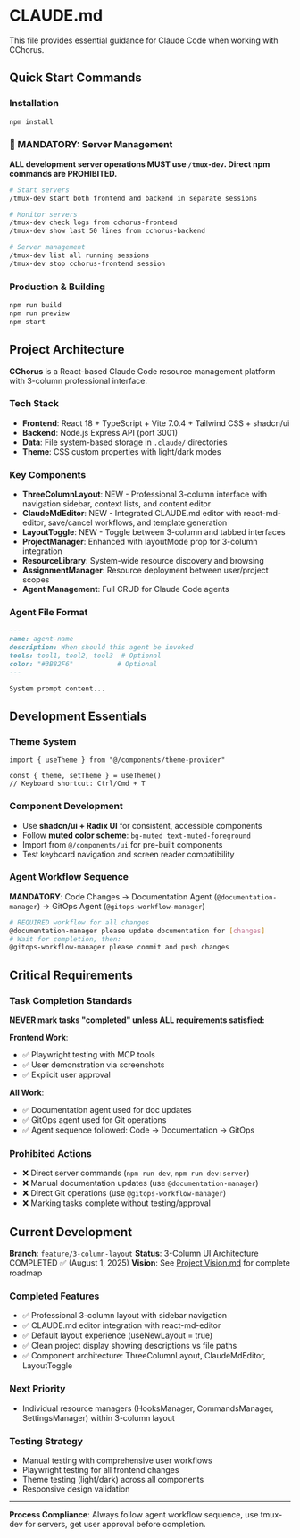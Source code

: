 # CLAUDE.md

This file provides essential guidance for Claude Code when working with CChorus.

## Quick Start Commands

### Installation
```bash
npm install
```

### 🚨 MANDATORY: Server Management
**ALL development server operations MUST use `/tmux-dev`. Direct npm commands are PROHIBITED.**

```bash
# Start servers
/tmux-dev start both frontend and backend in separate sessions

# Monitor servers  
/tmux-dev check logs from cchorus-frontend
/tmux-dev show last 50 lines from cchorus-backend

# Server management
/tmux-dev list all running sessions
/tmux-dev stop cchorus-frontend session
```

### Production & Building
```bash
npm run build
npm run preview
npm start
```

## Project Architecture

**CChorus** is a React-based Claude Code resource management platform with 3-column professional interface.

### Tech Stack
- **Frontend**: React 18 + TypeScript + Vite 7.0.4 + Tailwind CSS + shadcn/ui
- **Backend**: Node.js Express API (port 3001) 
- **Data**: File system-based storage in `.claude/` directories
- **Theme**: CSS custom properties with light/dark modes

### Key Components
- **ThreeColumnLayout**: NEW - Professional 3-column interface with navigation sidebar, context lists, and content editor
- **ClaudeMdEditor**: NEW - Integrated CLAUDE.md editor with react-md-editor, save/cancel workflows, and template generation
- **LayoutToggle**: NEW - Toggle between 3-column and tabbed interfaces
- **ProjectManager**: Enhanced with layoutMode prop for 3-column integration
- **ResourceLibrary**: System-wide resource discovery and browsing
- **AssignmentManager**: Resource deployment between user/project scopes
- **Agent Management**: Full CRUD for Claude Code agents

### Agent File Format
```markdown
---
name: agent-name
description: When should this agent be invoked
tools: tool1, tool2, tool3  # Optional
color: "#3B82F6"           # Optional
---

System prompt content...
```

## Development Essentials

### Theme System
```tsx
import { useTheme } from "@/components/theme-provider"

const { theme, setTheme } = useTheme()
// Keyboard shortcut: Ctrl/Cmd + T
```

### Component Development
- Use **shadcn/ui + Radix UI** for consistent, accessible components
- Follow **muted color scheme**: `bg-muted text-muted-foreground`
- Import from `@/components/ui` for pre-built components
- Test keyboard navigation and screen reader compatibility

### Agent Workflow Sequence
**MANDATORY**: Code Changes → Documentation Agent (`@documentation-manager`) → GitOps Agent (`@gitops-workflow-manager`)

```bash
# REQUIRED workflow for all changes
@documentation-manager please update documentation for [changes]
# Wait for completion, then:
@gitops-workflow-manager please commit and push changes
```

## Critical Requirements

### Task Completion Standards
**NEVER mark tasks "completed" unless ALL requirements satisfied:**

**Frontend Work**: 
- ✅ Playwright testing with MCP tools
- ✅ User demonstration via screenshots  
- ✅ Explicit user approval

**All Work**:
- ✅ Documentation agent used for doc updates
- ✅ GitOps agent used for Git operations  
- ✅ Agent sequence followed: Code → Documentation → GitOps

### Prohibited Actions
- ❌ Direct server commands (`npm run dev`, `npm run dev:server`)
- ❌ Manual documentation updates (use `@documentation-manager`)
- ❌ Direct Git operations (use `@gitops-workflow-manager`)
- ❌ Marking tasks complete without testing/approval

## Current Development

**Branch**: `feature/3-column-layout`
**Status**: 3-Column UI Architecture COMPLETED ✅ (August 1, 2025)
**Vision**: See [Project Vision.md](./Project%20Vision.md) for complete roadmap

### Completed Features
- ✅ Professional 3-column layout with sidebar navigation
- ✅ CLAUDE.md editor integration with react-md-editor
- ✅ Default layout experience (useNewLayout = true)
- ✅ Clean project display showing descriptions vs file paths
- ✅ Component architecture: ThreeColumnLayout, ClaudeMdEditor, LayoutToggle

### Next Priority
- Individual resource managers (HooksManager, CommandsManager, SettingsManager) within 3-column layout

### Testing Strategy
- Manual testing with comprehensive user workflows
- Playwright testing for all frontend changes
- Theme testing (light/dark) across all components
- Responsive design validation

---

**Process Compliance**: Always follow agent workflow sequence, use tmux-dev for servers, get user approval before completion.